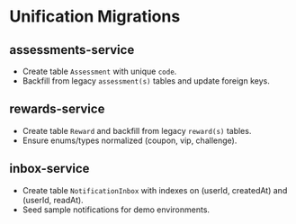 
# Unification Migrations

## assessments-service
- Create table `Assessment` with unique `code`.
- Backfill from legacy `assessment(s)` tables and update foreign keys.

## rewards-service
- Create table `Reward` and backfill from legacy `reward(s)` tables.
- Ensure enums/types normalized (coupon, vip, challenge).

## inbox-service
- Create table `NotificationInbox` with indexes on (userId, createdAt) and (userId, readAt).
- Seed sample notifications for demo environments.
